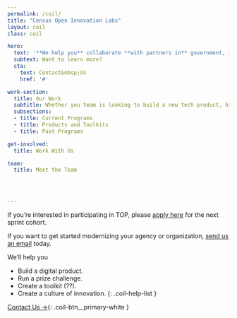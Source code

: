 ```yaml
---
permalink: /coil/
title: "Census Open Innovation Labs"
layout: coil
class: coil

hero: 
  text: '**We help you** collaborate **with partners in** government, industry, **and the** community to **address our toughest** national challenges.'
  subtext: Want to learn more?
  cta: 
    text: Contact&nbsp;Us
    href: '#'

work-section:
  title: Our Work
  subtitle: Whether you team is looking to build a new tech product, hire new talent, or integrate design thinking into your process, COIL has a program that can help you do it.
  subsections:
  - title: Current Programs
  - title: Products and Toolkits
  - title: Past Programs

get-involved:
  title: Work With Us

team:
  title: Meet the Team




---
```


If you’re interested in participating in TOP, please [apply here](#) for the next sprint cohort.

If you want to get started modernizing your agency or organization, [send us an email](#) today.

We’ll help you

- Build a digital product.
- Run a prize challenge.
- Create a toolkit (??).
- Create a culture of innovation.
{: .coil-help-list }

[Contact Us&nbsp;&rarr;](#){: .coil-btn__primary-white }
